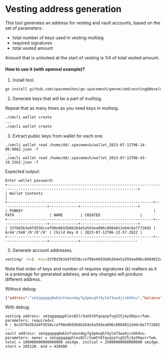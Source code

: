 Vesting address generation
===

This tool generates an address for vesting and vault accounts, based on the set of parameters:
- total number of keys used in vesting multisig
- required signatures
- total vested amount

Amount that is unlocked at the start of vesting is 1/4 of total vested amount.

#### How to use it (with openssl example)?

1. Install tool.

```bash
go install github.com/spacemeshos/go-spacemesh/genvm/cmd/vesting@develop
```

2. Generate keys that will be a part of multisig.

Repeat that as many times as you need keys in multisig.

```bash
./smcli wallet create
...
./smcli wallet create
```


3. Extract public keys from wallet for each one.

```
./smcli wallet read /home/dd/.spacemesh/wallet_2023-07-12T06-14-00.086Z.json -f
...
./smcli wallet read /home/dd/.spacemesh/wallet_2023-07-12T06-43-19.316Z.json -f
```

Expected output:

```
Enter wallet password: 
+---------------------------------------------------------------------------------------------------------------------------------+
| Wallet Contents                                                                                                                 |
+------------------------------------------------------------------+---------------------+-------------+--------------------------+
| PUBKEY                                                           | PATH                | NAME        | CREATED                  |
+------------------------------------------------------------------+---------------------+-------------+--------------------------+
| 33f8d3b3a9fd558ccef98e9693b6b264e5a593ea096c8984012e94c6e7f72692 | m/44'/540'/0'/0'/0' | Child Key 0 | 2023-07-12T06-13-57.282Z |
+------------------------------------------------------------------+---------------------+-------------+--------------------------
```

3. Generate account addresses.

```bash
vesting/ -k=1 -key=33f8d3b3a9fd558ccef98e9693b6b264e5a593ea096c8984012e94c6e7f72692 -key=93f801839a7e709f4c270370665ee71b7d86b5f65cb816559503b311d3213962 -total=100000000e9
```

Note that order of keys and number of requires signatures (k) matters as it is a preimage for generated address, 
and any changes will produce different address.


Without debug:

```json
{"address":"sm1qqqqqq8wk2nfvmsn4qy7g3pmuqh74ylm73we4jcs6k9vu","balance":100000000000000000}
```

With debug:

```
vesting address: sm1qqqqqqphles02lr3um5t8fqxqspfvg525j4y50qvcrfwm.
parameters: required=1
0 : 0x33f8d3b3a9fd558ccef98e9693b6b264e5a593ea096c8984012e94c6e7f72692
---
vault address: sm1qqqqqq8wk2nfvmsn4qy7g3pmuqh74ylm73we4jcs6k9vu.
parameters: owner = sm1qqqqqqphles02lr3um5t8fqxqspfvg525j4y50qvcrfwm. total = 100000000000000000 smidge. initial = 25000000000000000 smidge. start = 105120. end = 420480
```






